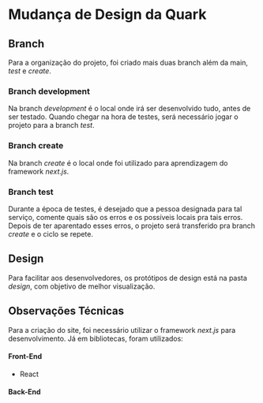 # Mudança de Design da Quark

## Branch

Para a organização do projeto, foi criado mais duas branch além da main, *test* e *create*.

### Branch development

Na branch *development* é o local onde irá ser desenvolvido tudo, antes de ser testado. Quando chegar na hora de testes, será necessário jogar o projeto para a branch *test*.

### Branch create

Na branch *create* é o local onde foi utilizado para aprendizagem do framework *next.js*.

### Branch test

Durante a época de testes, é desejado que a pessoa designada para tal serviço, comente quais são os erros e os possíveis locais pra tais erros. Depois de ter aparentado esses erros, o projeto será transferido pra branch *create* e o ciclo se repete.

## Design

Para facilitar aos desenvolvedores, os protótipos de design está na pasta _*design*_, com objetivo de melhor visualização.

## Observações Técnicas

Para a criação do site, foi necessário utilizar o framework *next.js* para desenvolvimento. Já em bibliotecas, foram utilizados:

#### Front-End

* React

#### Back-End
